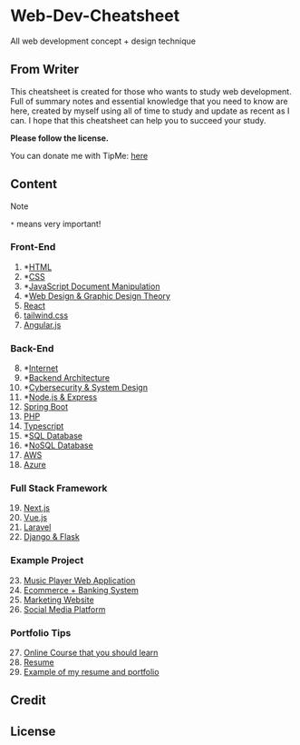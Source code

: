 # Web-Dev-Cheatsheet
All web development concept + design technique

## From Writer
This cheatsheet is created for those who wants to study web development. Full of summary notes and essential knowledge that you need to know are here, created by myself using all of time to study and update as recent as I can. I hope that this cheatsheet can help you to succeed your study. 

**Please follow the license.**

You can donate me with TipMe: [here]()

## Content

>[!NOTE]
> `*` means very important!

### Front-End
1. *[HTML]()
2. *[CSS]()
3. *[JavaScript Document Manipulation]()
4. *[Web Design & Graphic Design Theory]()
5. [React]()
6. [tailwind.css]()
7. [Angular.js]()

### Back-End
8. *[Internet]()
9. *[Backend Architecture]()
10. *[Cybersecurity & System Design]()
11. *[Node.js & Express]()
12. [Spring Boot]()
13. [PHP]()
14. [Typescript]()
15. *[SQL Database]()
16. *[NoSQL Database]()
17. [AWS]()
18. [Azure]()

### Full Stack Framework
19. [Next.js]()
20. [Vue.js]()
21. [Laravel]()
22. [Django & Flask]()

### Example Project
23. [Music Player Web Application]() 
24. [Ecommerce + Banking System]()
25. [Marketing Website]()
26. [Social Media Platform]()

### Portfolio Tips
27. [Online Course that you should learn]()
28. [Resume]()
29. [Example of my resume and portfolio]()

## Credit

## License